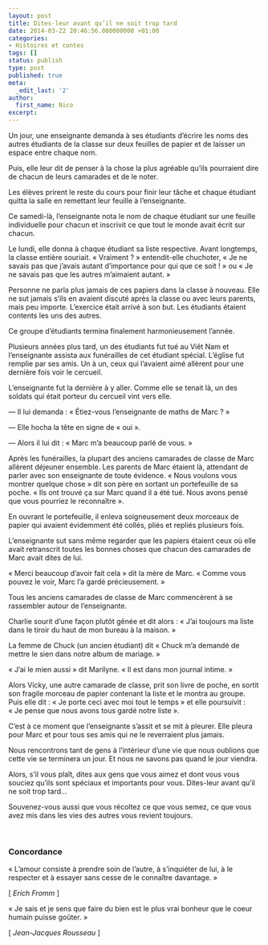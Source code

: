 ```yaml
---
layout: post
title: Dites-leur avant qu’il ne soit trop tard
date: 2014-03-22 20:46:56.000000000 +01:00
categories:
- Histoires et contes
tags: []
status: publish
type: post
published: true
meta:
  _edit_last: '2'
author:
  first_name: Nico
excerpt:
---
```

<p>Un jour, une enseignante demanda à ses étudiants d’écrire les noms des autres étudiants de la classe sur deux feuilles de papier et de laisser un espace entre chaque nom.</p>
<p>Puis, elle leur dit de penser à la chose la plus agréable qu’ils pourraient dire de chacun de leurs camarades et de le noter.</p>
<p>Les élèves prirent le reste du cours pour finir leur tâche et chaque étudiant quitta la salle en remettant leur feuille à l’enseignante.</p>
<p>Ce samedi-là, l’enseignante nota le nom de chaque étudiant sur une feuille individuelle pour chacun et inscrivit ce que tout le monde avait écrit sur chacun.</p>
<p>Le lundi, elle donna à chaque étudiant sa liste respective. Avant longtemps, la classe entière souriait. « Vraiment ? » entendit-elle chuchoter, « Je ne savais pas que j’avais autant d’importance pour qui que ce soit ! » ou « Je ne savais pas que les autres m’aimaient autant. »</p>
<p>Personne ne parla plus jamais de ces papiers dans la classe à nouveau. Elle ne sut jamais s’ils en avaient discuté après la classe ou avec leurs parents, mais peu importe. L’exercice était arrivé à son but. Les étudiants étaient contents les uns des autres.</p>
<p>Ce groupe d’étudiants termina finalement harmonieusement l’année.</p>
<p>Plusieurs années plus tard, un des étudiants fut tué au Viêt Nam et l’enseignante assista aux funérailles de cet étudiant spécial. L’église fut remplie par ses amis. Un à un, ceux qui l’avaient aimé allèrent pour une dernière fois voir le cercueil.</p>
<p>L’enseignante fut la dernière à y aller. Comme elle se tenait là, un des soldats qui était porteur du cercueil vint vers elle.</p>
<p>— Il lui demanda : « Étiez-vous l’enseignante de maths de Marc ? »</p>
<p>— Elle hocha la tête en signe de « oui ».</p>
<p>— Alors il lui dit : « Marc m’a beaucoup parlé de vous. »</p>
<p>Après les funérailles, la plupart des anciens camarades de classe de Marc allèrent déjeuner ensemble. Les parents de Marc étaient là, attendant de parler avec son enseignante de toute évidence. « Nous voulons vous montrer quelque chose » dit son père en sortant un portefeuille de sa poche. « Ils ont trouvé ça sur Marc quand il a été tué. Nous avons pensé que vous pourriez le reconnaître ».</p>
<p>En ouvrant le portefeuille, il enleva soigneusement deux morceaux de papier qui avaient évidemment été collés, pliés et repliés plusieurs fois.</p>
<p>L’enseignante sut sans même regarder que les papiers étaient ceux où elle avait retranscrit toutes les bonnes choses que chacun des camarades de Marc avait dites de lui.</p>
<p>« Merci beaucoup d’avoir fait cela » dit la mère de Marc. « Comme vous pouvez le voir, Marc l’a gardé précieusement. »</p>
<p>Tous les anciens camarades de classe de Marc commencèrent à se rassembler autour de l’enseignante.</p>
<p>Charlie sourit d’une façon plutôt gênée et dit alors : « J’ai toujours ma liste dans le tiroir du haut de mon bureau à la maison. »</p>
<p>La femme de Chuck (un ancien étudiant) dit « Chuck m’a demandé de mettre le sien dans notre album de mariage. »</p>
<p>« J’ai le mien aussi » dit Marilyne. « Il est dans mon journal intime. »</p>
<p>Alors Vicky, une autre camarade de classe, prit son livre de poche, en sortit son fragile morceau de papier contenant la liste et le montra au groupe. Puis elle dit : « Je porte ceci avec moi tout le temps » et elle poursuivit : « Je pense que nous avons tous gardé notre liste ».</p>
<p>C’est à ce moment que l’enseignante s’assit et se mit à pleurer. Elle pleura pour Marc et pour tous ses amis qui ne le reverraient plus jamais.</p>
<p>Nous rencontrons tant de gens à l’intérieur d’une vie que nous oublions que cette vie se terminera un jour. Et nous ne savons pas quand le jour viendra.</p>
<p>Alors, s’il vous plaît, dites aux gens que vous aimez et dont vous vous souciez qu’ils sont spéciaux et importants pour vous. Dites-leur avant qu’il ne soit trop tard...</p>
<p>Souvenez-vous aussi que vous récoltez ce que vous semez, ce que vous avez mis dans les vies des autres vous revient toujours.</p>
<p>&nbsp;</p>
<h3>Concordance</h3>
<p>« L’amour consiste à prendre soin de l’autre, à s’inquiéter de lui, à le respecter et à essayer sans cesse de le connaître davantage. »</p>
<p>[&nbsp;<em>Erich Fromm</em>&nbsp;]</p>
<p>« Je sais et je sens que faire du bien est le plus vrai bonheur que le coeur humain puisse goûter. »</p>
<p>[&nbsp;<em>Jean-Jacques Rousseau</em>&nbsp;]</p>
<p>&nbsp;</p>
<p>&nbsp;</p>
